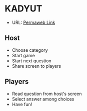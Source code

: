 # KADYUT

- URL: [Permaweb Link](https://arweave.net/Uc350cXHuU9xXxdYW-pWASZXKToUqtnV8a3UUCJytXA)

## Host

- Choose category
- Start game
- Start next question
- Share screen to players

## Players

- Read question from host's screen
- Select answer among choices
- Have fun!
